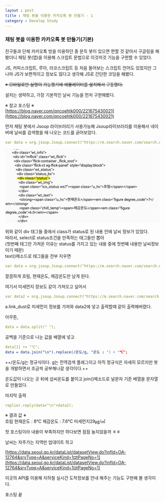 ```yaml
---
layout : post
title : 채팅 봇을 이용한 카카오톡 봇 만들기 - 1
category : Develop Study
---
```

### 채팅 봇을 이용한 카카오톡 봇 만들기(기본)
친구들과 단체 카카오톡 방을 이용하던 중 문득 봇이 있으면 편할 것 같아서 구글링을 해봤더니 채팅 봇(앱)을 이용해 스크립트 문법으로 이것저것 기능을 구현할 수 있었다.

JS, 커피스크립트, 루아, 라코스크립트 등 처음 들어보는 스크립트 언어도 있었지만 그나마 JS가 보편적이고 정보도 많다고 생각해 JS로 간단한 코딩을 해봤다.

~~※ 모바일로만 실행이 가능했기에 에뮬레이터를 설치해서 구동했다.~~

설치는 생략하고, 가장 기본적인 날씨 기능을 먼저 구현해봤다.

※ 참고 포스팅 ※  
[https://blog.naver.com/qncoehtk000/221675430021](https://blog.naver.com/qncoehtk000/221675430021)

먼저 채팅 봇에서 Jsoup 라이브러리가 사용가능해 Jsoup라이브러리를 이용해서 네이버에 날씨를 검색했을 때 나오는 코드를 긁어보았다.  
```yaml
var data = org.jsoup.Jsoup.connect("https://m.search.naver.com/search.naver?query=파주%20날씨").get()
```

![](https://github.com/Im-Gyo/Im-Gyo.github.io/blob/master/_screenshots/img1.PNG?raw=true)

위와 같이 div 태그들 중에서 class가 status로 된 내용 안에 날씨 정보가 있었다.  
따라서, select로 status조건을 만족하는 태그들만 뽑아  
(첫번째 태그만 가져온 이유는 status를 가지고 있는 내용 중에 첫번째 내용만 날씨정보이기 때문)  
text()메소드로 태그들을 전부 지우면  
```yaml
var data = org.jsoup.Jsoup.connect("https://m.search.naver.com/search.naver?query=파주%20날씨").get().select("div.status").get(0).text();
```  
깔끔하게 흐림, 현재온도, 체감온도만 남게 된다.  

여기서 미세먼지 정보도 같이 가져오고 싶어서  
```yaml
var data2 = org.jsoup.Jsoup.connect("https://m.search.naver.com/search.naver?query=파주%20날씨").get().select("a.link_dust").get(0).text();
```  
a.link_dust로 미세먼지 정보를 가져와 data2에 넣고 출력할때 같이 출력해버렸다.  

아무튼, 
```yaml
data = data.split(" ");
```  

공백을 기준으로 나눈 값을 배열에 넣고  
```yaml
data[1] += "℃";
data = data.join("\n").replace(/온도/g, "온도 : ") + "℃";
```  

++/온도/g는 정규식이다.
g는 전역검색 플래그이고 아직 정규식은 자세히 모르지만 봇을 개발하면서 조금씩 공부해나갈 생각이다.++  

온도값이 나오는 곳 뒤에 섭씨온도를 붙이고 join()메소드로 널문자 기준 배열을 문자열로 만들었다.

마지막 출력 
```yaml
replier.reply(data+"\n"+data2);
```  

※ 결과 값 ※  
흐림
현재온도 : 8℃
체감온도 : 7.6℃
미세먼지29㎍/㎥  

첫 포스팅이라 내용이 부족하지만 하다보면 점점 늘지않을까 ㅎㅎ  

날씨는 자주가는 지역만 업데이트 하고  

[https://data.seoul.go.kr/dataList/datasetView.do?infId=OA-12764&srvType=A&serviceKind=1¤tPageNo=1](https://data.seoul.go.kr/dataList/datasetView.do?infId=OA-12764&srvType=A&serviceKind=1¤tPageNo=1)  

이곳의 API를 이용해 지하철 실시간 도착정보를 안내 해주는 기능도 구현해 볼 생각이다.  

포스팅 끝